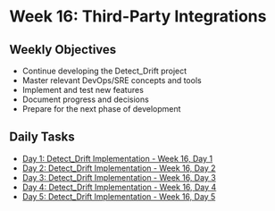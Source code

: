 # Week 16: Third-Party Integrations

## Weekly Objectives

- Continue developing the Detect_Drift project
- Master relevant DevOps/SRE concepts and tools
- Implement and test new features
- Document progress and decisions
- Prepare for the next phase of development

## Daily Tasks

- [Day 1: Detect_Drift Implementation - Week 16, Day 1](day-1.md)
- [Day 2: Detect_Drift Implementation - Week 16, Day 2](day-2.md)
- [Day 3: Detect_Drift Implementation - Week 16, Day 3](day-3.md)
- [Day 4: Detect_Drift Implementation - Week 16, Day 4](day-4.md)
- [Day 5: Detect_Drift Implementation - Week 16, Day 5](day-5.md)

